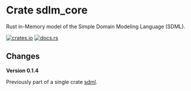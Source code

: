 # Crate sdlm_core

Rust in-Memory model of the Simple Domain Modeling Language (SDML).

[![crates.io](https://img.shields.io/crates/v/sdml_core.svg)](https://crates.io/crates/atelier_core)
[![docs.rs](https://docs.rs/sdml_core/badge.svg)](https://docs.rs/atelier_core)

## Changes

**Version 0.1.4**

Previously part of a single crate [sdml](https://crates.io/crates/sdml).
